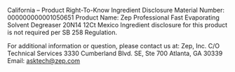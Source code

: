  
 
 
California – Product Right-To-Know Ingredient Disclosure 
Material Number: 000000000001050651 
Product Name: Zep Professional Fast Evaporating Solvent Degreaser 20N14 12Ct Mexico 
Ingredient disclosure for this product is not required per SB 258 Regulation. 
 
For additional information or question, please contact us at: 
Zep, Inc. 
C/O Technical Services 
3330 Cumberland Blvd. SE, Ste 700 
Atlanta, GA 30339 
Email: asktech@zep.com 
 
 
 
 
